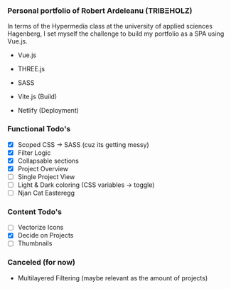 ### Personal portfolio of Robert Ardeleanu (TRIBΞHOLZ)

In terms of the Hypermedia class at the university of applied sciences Hagenberg, I set myself the challenge to build my portfolio as a SPA using Vue.js.

- Vue.js
- THREE.js
- SASS

- Vite.js (Build)
- Netlify (Deployment)

### Functional Todo's

- [x] Scoped CSS -> SASS (cuz its getting messy)
- [x] Filter Logic
- [x] Collapsable sections
- [x] Project Overview
- [ ] Single Project View
- [ ] Light & Dark coloring (CSS variables -> toggle)
- [ ] Njan Cat Easteregg

### Content Todo's

- [ ] Vectorize Icons
- [x] Decide on Projects
- [ ] Thumbnails

### Canceled (for now)

- Multilayered Filtering (maybe relevant as the amount of projects)
